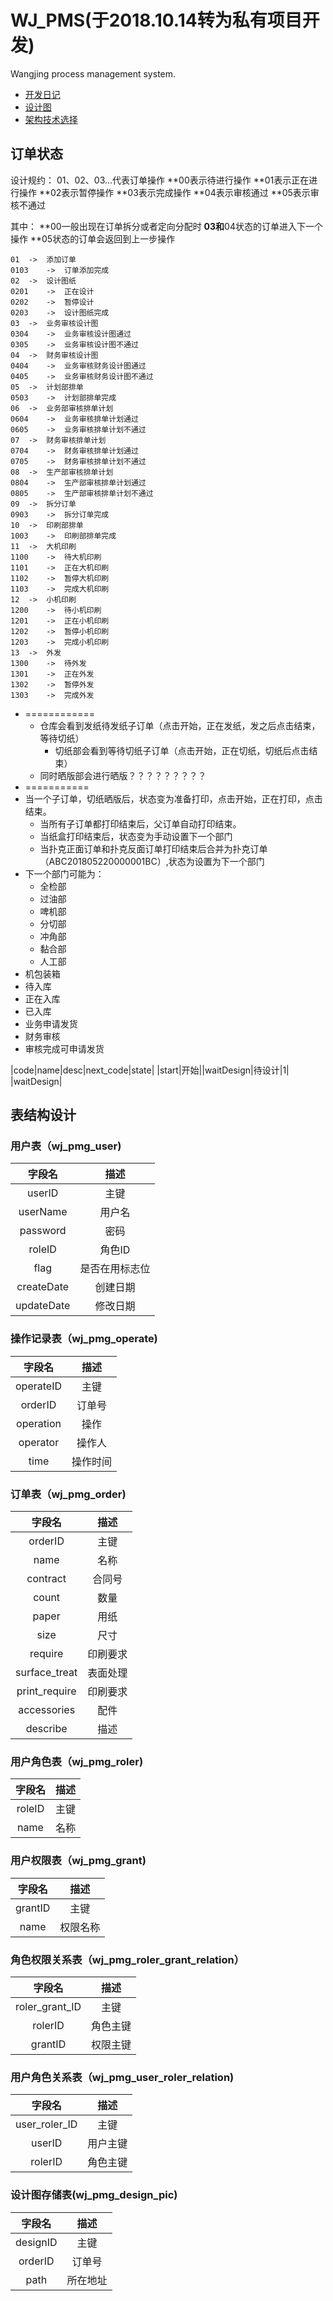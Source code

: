# WJ_PMS(于2018.10.14转为私有项目开发)
Wangjing process management system.
- [开发日记](doc/devDiary.md)
- [设计图](design)
- [架构技术选择](doc/architecture.md)


## 订单状态
设计规约：
01、02、03...代表订单操作
**00表示待进行操作
**01表示正在进行操作
**02表示暂停操作
**03表示完成操作
**04表示审核通过
**05表示审核不通过

其中：
**00一般出现在订单拆分或者定向分配时
**03和**04状态的订单进入下一个操作
**05状态的订单会返回到上一步操作

```
01	->	添加订单
0103	->	订单添加完成
02	->	设计图纸
0201	->	正在设计
0202	->	暂停设计
0203	->	设计图纸完成
03	->	业务审核设计图
0304	->	业务审核设计图通过
0305	->	业务审核设计图不通过
04	->	财务审核设计图
0404	->	业务审核财务设计图通过
0405	->	业务审核财务设计图不通过
05	->	计划部排单
0503	->	计划部排单完成
06	->	业务部审核排单计划
0604	->	业务审核排单计划通过
0605	->	业务审核排单计划不通过
07	->	财务审核排单计划
0704	->	财务审核排单计划通过
0705	->	财务审核排单计划不通过
08	->	生产部审核排单计划
0804	->	生产部审核排单计划通过
0805	->	生产部审核排单计划不通过
09	->	拆分订单
0903	->	拆分订单完成
10	->	印刷部排单
1003	->	印刷部排单完成
11	->	大机印刷
1100	->	待大机印刷
1101	->	正在大机印刷
1102	->	暂停大机印刷
1103	->	完成大机印刷
12	->	小机印刷
1200	->	待小机印刷
1201	->	正在小机印刷
1202	->	暂停小机印刷
1203	->	完成小机印刷
13	->	外发
1300	->	待外发
1301	->	正在外发
1302	->	暂停外发
1303	->	完成外发

```
+ ============
    + 仓库会看到发纸待发纸子订单（点击开始，正在发纸，发之后点击结束，等待切纸）
      + 切纸部会看到等待切纸子订单（点击开始，正在切纸，切纸后点击结束）
    + 同时晒版部会进行晒版？？？？？？？？？
+ ===========
+ 当一个子订单，切纸晒版后，状态变为准备打印，点击开始，正在打印，点击结束。
  - 当所有子订单都打印结束后，父订单自动打印结束。
  - 当纸盒打印结束后，状态变为手动设置下一个部门
  - 当扑克正面订单和扑克反面订单打印结束后合并为扑克订单（ABC201805220000001BC）,状态为设置为下一个部门
+ 下一个部门可能为：
  - 全检部
  - 过油部
  - 啤机部
  - 分切部
  - 冲角部
  - 黏合部
  - 人工部
+ 机包装箱
+ 待入库
+ 正在入库
+ 已入库
+ 业务申请发货
+ 财务审核
+ 审核完成可申请发货

|code|name|desc|next_code|state|
|start|开始||waitDesign|待设计|1|
|waitDesign| 



## 表结构设计
### 用户表（wj_pmg_user)
|字段名|描述|
|:---:|:---:|
|userID|主键|
|userName|用户名|
|password|密码|
|roleID|角色ID|
|flag|是否在用标志位|
|createDate|创建日期|
|updateDate|修改日期|
### 操作记录表（wj_pmg_operate)
|字段名|描述|
|:---:|:---:|
|operateID|主键|
|orderID|订单号|
|operation|操作|
|operator|操作人|
|time|操作时间|
### 订单表（wj_pmg_order)
|字段名|描述|
|:---:|:---:|
|orderID|主键|
|name|名称|
|contract|合同号|
|count|数量|
|paper|用纸|
|size|尺寸|
|require|印刷要求|
|surface_treat|表面处理|
|print_require|印刷要求|
|accessories|配件|
|describe|描述|
### 用户角色表（wj_pmg_roler)
|字段名|描述|
|:---:|:---:|
|roleID|主键|
|name|名称|
### 用户权限表（wj_pmg_grant)
|字段名|描述|
|:---:|:---:|
|grantID|主键|
|name|权限名称|
### 角色权限关系表（wj_pmg_roler_grant_relation）
|字段名|描述|
|:---:|:---:|
|roler_grant_ID|主键|
|rolerID|角色主键|
|grantID|权限主键|
### 用户角色关系表（wj_pmg_user_roler_relation)
|字段名|描述|
|:---:|:---:|
|user_roler_ID|主键|
|userID|用户主键|
|rolerID|角色主键|
### 设计图存储表(wj_pmg_design_pic)
|字段名|描述|
|:---:|:---:|
|designID|主键|
|orderID|订单号|
|path|所在地址|
